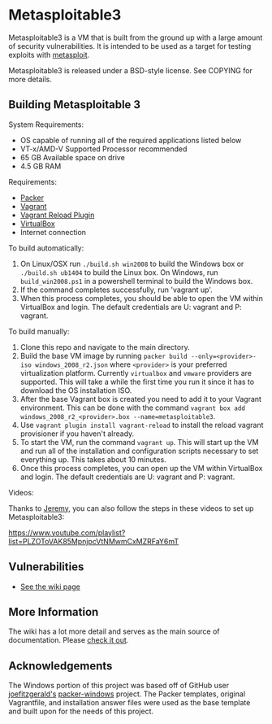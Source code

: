 # Metasploitable3

Metasploitable3 is a VM that is built from the ground up with a large amount of security vulnerabilities. It is intended to be used as a target for testing exploits with [metasploit](https://github.com/rapid7/metasploit-framework).

Metasploitable3 is released under a BSD-style license. See COPYING for more details.

## Building Metasploitable 3
System Requirements:
* OS capable of running all of the required applications listed below
* VT-x/AMD-V Supported Processor recommended
* 65 GB Available space on drive
* 4.5 GB RAM

Requirements:

* [Packer](https://www.packer.io/intro/getting-started/install.html)
* [Vagrant](https://www.vagrantup.com/docs/installation/)
* [Vagrant Reload Plugin](https://github.com/aidanns/vagrant-reload#installation)
* [VirtualBox](https://www.virtualbox.org/wiki/Downloads)
* Internet connection

To build automatically:

1. On Linux/OSX run `./build.sh win2008` to build the Windows box or `./build.sh ub1404` to build the Linux box. On Windows, run `build_win2008.ps1` in a powershell terminal to build the Windows box.
2. If the command completes successfully, run 'vagrant up'.
3. When this process completes, you should be able to open the VM within VirtualBox and login. The default credentials are U: vagrant and P: vagrant.

To build manually:

1. Clone this repo and navigate to the main directory.
2. Build the base VM image by running `packer build --only=<provider>-iso windows_2008_r2.json` where `<provider>` is your preferred virtualization platform. Currently `virtualbox` and `vmware` providers are supported. This will take a while the first time you run it since it has to download the OS installation ISO.
3. After the base Vagrant box is created you need to add it to your Vagrant environment. This can be done with the command `vagrant box add windows_2008_r2_<provider>.box --name=metasploitable3`.
4. Use `vagrant plugin install vagrant-reload` to install the reload vagrant provisioner if you haven't already.
5. To start the VM, run the command `vagrant up`. This will start up the VM and run all of the installation and configuration scripts necessary to set everything up. This takes about 10 minutes.
6. Once this process completes, you can open up the VM within VirtualBox and login. The default credentials are U: vagrant and P: vagrant.

Videos:

Thanks to [Jeremy](https://twitter.com/webpwnized), you can also follow the steps in these videos to set up Metasploitable3:

https://www.youtube.com/playlist?list=PLZOToVAK85MpnjpcVtNMwmCxMZRFaY6mT

## Vulnerabilities
* [See the wiki page](https://github.com/rapid7/metasploitable3/wiki/Vulnerabilities)

## More Information
The wiki has a lot more detail and serves as the main source of documentation. Please [check it out](https://github.com/rapid7/metasploitable3/wiki/).

## Acknowledgements
The Windows portion of this project was based off of GitHub user [joefitzgerald's](https://github.com/joefitzgerald) [packer-windows](https://github.com/joefitzgerald/packer-windows) project.
The Packer templates, original Vagrantfile, and installation answer files were used as the base template and built upon for the needs of this project.
